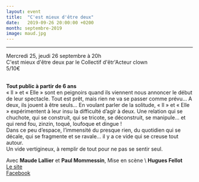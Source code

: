 ```yaml
---
layout: event
title:  "C'est mieux d'être deux"
date:   2019-09-26 20:00:00 +0200
month: septembre-2019
image: maud.jpg
---
```

* * *



  Mercredi 25, jeudi 26 septembre à 20h  
C'est mieux d'être deux par le Collectif d'êtr'Acteur clown  
5/10€

   
**Tout public à partir de 6 ans**  
« Il » et « Elle » sont en peignoirs quand ils viennent nous annoncer le début de leur spectacle. Tout est prêt, mais rien ne va se passer comme prévu… A deux, ils jouent à être seuls… En voulant parler de la solitude, « Il » et « Elle » expérimentent à leur insu la difficulté d’agir à deux. Une relation qui se chuchote, qui se construit, qui se tricote, se déconstruit, se manipule… et qui rend fou, zinzin, toqué, loufoque et dingue !  
Dans ce peu d’espace, l’immensité du presque rien, du quotidien qui se décale, qui se fragmente et se ravale… il y a ce vide qui se creuse tout autour.  
Un vide vertigineux, à remplir de tout pour ne pas se sentir seul.

Avec **Maude Lallier** et **Paul Mommessin**, Mise en scène \ **Hugues Fellot**  
[Le site](https://collectif-des-tracteurs.com/2018/11/03/cest-mieux-detre-deux/)  
[Facebook](https://www.facebook.com/collectifdetracteur/)
